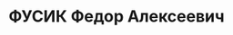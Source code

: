 ---
title: ФУСИК Федор Алексеевич
description: '1897 р., Волинська обл., українець, із селян, освіта середня спеціальна.
  Проживав у м. Харків. Службовець.

  Заарештований 14 квітня 1937 р. Засуджений Військовою Колегією Верховного Суду СРСР
  4 січня 1938 р. за ст. ст. 54-1, 54-8, 54-11 КК УРСР до розстрілу з конфіскацією
  майна. Вирок виконано 5 січня 1938 р. у м. Харків.

  Реабілітований Верховним Судом СРСР 24 вересня 1957 р.'
---